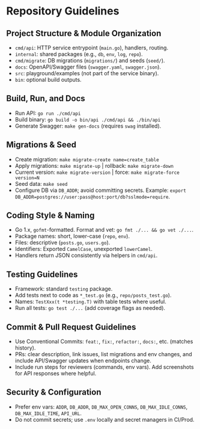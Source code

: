 # Repository Guidelines

## Project Structure & Module Organization
- `cmd/api`: HTTP service entrypoint (`main.go`), handlers, routing.
- `internal`: shared packages (e.g., `db`, `env`, `log`, `repo`).
- `cmd/migrate`: DB migrations (`migrations/`) and seeds (`seed/`).
- `docs`: OpenAPI/Swagger files (`swagger.yaml`, `swagger.json`).
- `src`: playground/examples (not part of the service binary).
- `bin`: optional build outputs.

## Build, Run, and Docs
- Run API: `go run ./cmd/api`
- Build binary: `go build -o bin/api ./cmd/api && ./bin/api`
- Generate Swagger: `make gen-docs` (requires `swag` installed).

## Migrations & Seed
- Create migration: `make migrate-create name=create_table`
- Apply migrations: `make migrate-up` | rollback: `make migrate-down`
- Current version: `make migrate-version` | force: `make migrate-force version=N`
- Seed data: `make seed`
- Configure DB via `DB_ADDR`; avoid committing secrets. Example: `export DB_ADDR=postgres://user:pass@host:port/db?sslmode=require`.

## Coding Style & Naming
- Go 1.x, `gofmt`-formatted. Format and vet: `go fmt ./... && go vet ./...`.
- Package names: short, lower-case (`repo`, `env`).
- Files: descriptive (`posts.go`, `users.go`).
- Identifiers: Exported `CamelCase`, unexported `lowerCamel`.
- Handlers return JSON consistently via helpers in `cmd/api`.

## Testing Guidelines
- Framework: standard `testing` package.
- Add tests next to code as `*_test.go` (e.g., `repo/posts_test.go`).
- Names: `TestXxx(t *testing.T)` with table tests where useful.
- Run all tests: `go test ./...` (add coverage flags as needed).

## Commit & Pull Request Guidelines
- Use Conventional Commits: `feat:`, `fix:`, `refactor:`, `docs:`, etc. (matches history).
- PRs: clear description, link issues, list migrations and env changes, and include API/Swagger updates when endpoints change.
- Include run steps for reviewers (commands, env vars). Add screenshots for API responses where helpful.

## Security & Configuration
- Prefer env vars: `ADDR`, `DB_ADDR`, `DB_MAX_OPEN_CONNS`, `DB_MAX_IDLE_CONNS`, `DB_MAX_IDLE_TIME`, `API_URL`.
- Do not commit secrets; use `.env` locally and secret managers in CI/Prod.
